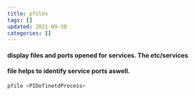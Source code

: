 ```yaml
---
title: pfiles
tags: []
updated: 2021-09-30
categories: []
---
```


#### display files and ports opened for services. The etc/services 
#### file helps to identify service ports aswell.
```bash
pfile <PIDofinetdProcess>
```